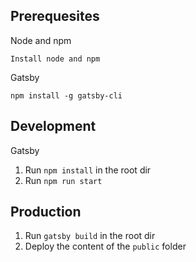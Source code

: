 ## Prerequesites

Node and npm

`Install node and npm`

Gatsby

`npm install -g gatsby-cli`

## Development

Gatsby

1. Run `npm install` in the root dir
2. Run `npm run start`

## Production 

1. Run `gatsby build` in the root dir
2. Deploy the content of the `public` folder
